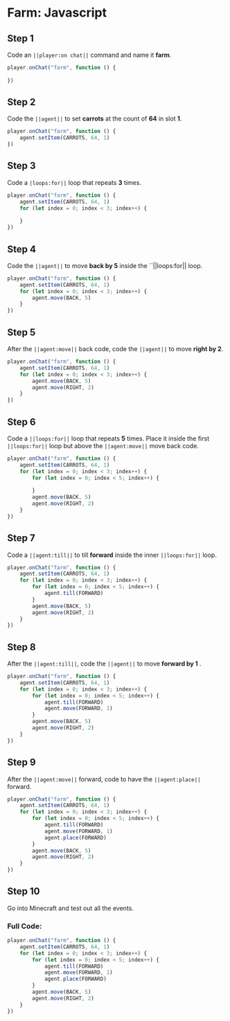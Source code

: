 ﻿
# Farm: Javascript

## Step 1
Code an ``||player:on chat||`` command and name it **farm**.

```javascript
player.onChat("farm", function () { 
 
}) 
```

## Step 2
Code the ``||agent||`` to set **carrots** at the count of **64** in slot **1**. 

```javascript
player.onChat("farm", function () {
    agent.setItem(CARROTS, 64, 1)
})
```

## Step 3
Code a ``|loops:for||`` loop that repeats **3** times. 

```javascript
player.onChat("farm", function () { 
    agent.setItem(CARROTS, 64, 1) 
    for (let index = 0; index < 3; index++) { 
      
    } 
}) 
```

## Step 4
Code the ``||agent||`` to move **back by 5** inside the ``||loops:for|| loop.

```javascript
player.onChat("farm", function () { 
    agent.setItem(CARROTS, 64, 1) 
    for (let index = 0; index < 3; index++) { 
        agent.move(BACK, 5) 
    } 
}) 
```

## Step 5
After the ``||agent:move||`` back code, code the ``||agent||`` to move **right by 2**.

```javascript
player.onChat("farm", function () { 
    agent.setItem(CARROTS, 64, 1) 
    for (let index = 0; index < 3; index++) { 
        agent.move(BACK, 5) 
        agent.move(RIGHT, 2) 
    } 
}) 
```

## Step 6
Code a ``||loops:for||`` loop that repeats **5** times. Place it inside the first ``||loops:for||`` loop but above the ``||agent:move||`` move back code.

```javascript
player.onChat("farm", function () { 
    agent.setItem(CARROTS, 64, 1) 
    for (let index = 0; index < 3; index++) { 
        for (let index = 0; index < 5; index++) { 
          
        } 
        agent.move(BACK, 5) 
        agent.move(RIGHT, 2) 
    } 
}) 
```

## Step 7
Code a ``||agent:till||`` to till **forward** inside the inner ``||loops:for||`` loop.

```javascript
player.onChat("farm", function () { 
    agent.setItem(CARROTS, 64, 1) 
    for (let index = 0; index < 3; index++) { 
        for (let index = 0; index < 5; index++) { 
            agent.till(FORWARD) 
        } 
        agent.move(BACK, 5) 
        agent.move(RIGHT, 2) 
    } 
}) 
```

## Step 8
After the ``||agent:till||``, code the ``||agent||`` to move **forward by 1** .

```javascript
player.onChat("farm", function () { 
    agent.setItem(CARROTS, 64, 1) 
    for (let index = 0; index < 3; index++) { 
        for (let index = 0; index < 5; index++) { 
            agent.till(FORWARD) 
            agent.move(FORWARD, 1) 
        } 
        agent.move(BACK, 5) 
        agent.move(RIGHT, 2) 
    } 
}) 
```

## Step 9
After the ``||agent:move||`` forward, code to have the ``||agent:place||`` forward. 

```javascript
player.onChat("farm", function () { 
    agent.setItem(CARROTS, 64, 1) 
    for (let index = 0; index < 3; index++) { 
        for (let index = 0; index < 5; index++) { 
            agent.till(FORWARD) 
            agent.move(FORWARD, 1) 
            agent.place(FORWARD) 
        } 
        agent.move(BACK, 5) 
        agent.move(RIGHT, 2) 
    } 
}) 
```

## Step 10
Go into Minecraft and test out all the events.

### Full Code: 

```javascript
player.onChat("farm", function () {
    agent.setItem(CARROTS, 64, 1)
    for (let index = 0; index < 3; index++) {
        for (let index = 0; index < 5; index++) {
            agent.till(FORWARD)
            agent.move(FORWARD, 1)
            agent.place(FORWARD)
        }
        agent.move(BACK, 5)
        agent.move(RIGHT, 2)
    }
})
```

